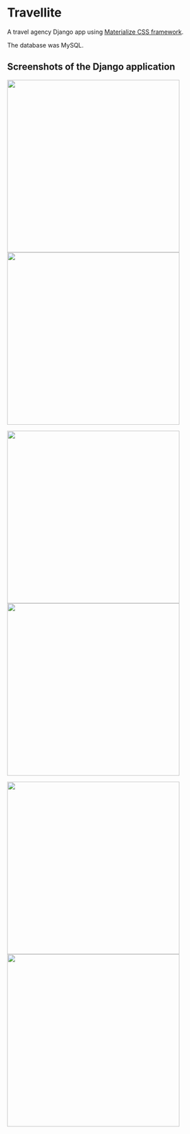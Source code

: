 # Travellite
A travel agency Django app using [Materialize CSS framework](http://materializecss.com/).  

The database was MySQL.

## Screenshots of the Django application

<p float="left">
<img src="https://github.com/anthonyc1/TravelLite/blob/master/screenshots/login.png" width="400px">
<img src="https://github.com/anthonyc1/TravelLite/blob/master/screenshots/explore.png" width="400px">
</p>

<p float="left">
<img src="https://github.com/anthonyc1/TravelLite/blob/master/screenshots/flights.png" width="400px">
<img src="https://github.com/anthonyc1/TravelLite/blob/master/screenshots/flights_data.png" width="400px">
</p>

<p float="left">
<img src="https://github.com/anthonyc1/TravelLite/blob/master/screenshots/booking.png" width="400px">
<img src="https://github.com/anthonyc1/TravelLite/blob/master/screenshots/review.png" width="400px">
</p>